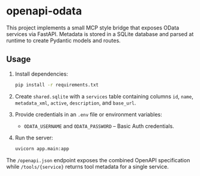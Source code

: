 # openapi-odata

This project implements a small MCP style bridge that exposes OData services via FastAPI. Metadata is stored in a SQLite database and parsed at runtime to create Pydantic models and routes.

## Usage

1. Install dependencies:
   ```bash
   pip install -r requirements.txt
   ```

2. Create `shared.sqlite` with a `services` table containing columns `id`, `name`, `metadata_xml`, `active`, `description`, and `base_url`.

3. Provide credentials in an `.env` file or environment variables:
   - `ODATA_USERNAME` and `ODATA_PASSWORD` – Basic Auth credentials.

4. Run the server:
   ```bash
   uvicorn app.main:app
   ```

The `/openapi.json` endpoint exposes the combined OpenAPI specification while `/tools/{service}` returns tool metadata for a single service.
